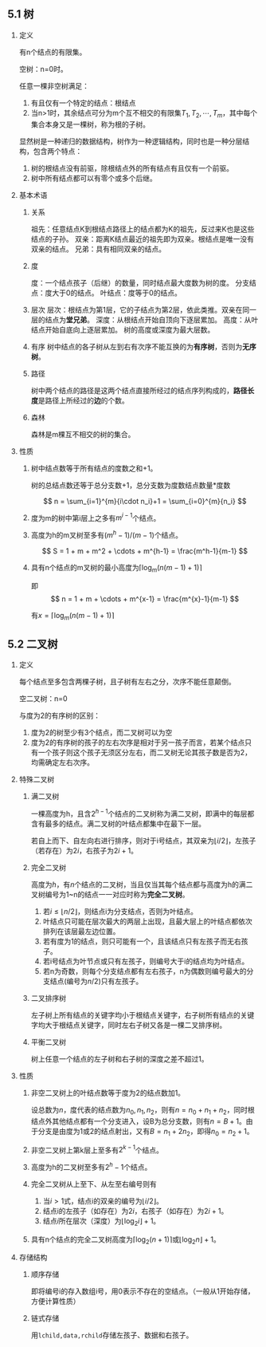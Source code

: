## 5.1 树

1. 定义

    有n个结点的有限集。

    空树：n=0时。

    任意一棵非空树满足：

    1. 有且仅有一个特定的结点：根结点
    2. 当n>1时，其余结点可分为m个互不相交的有限集$T_1,T_2,\cdots,T_m$，其中每个集合本身又是一棵树，称为根的子树。

    显然树是一种递归的数据结构，树作为一种逻辑结构，同时也是一种分层结构，包含两个特点：

    1. 树的根结点没有前驱，除根结点外的所有结点有且仅有一个前驱。
    2. 树中所有结点都可以有零个或多个后继。

2. 基本术语

    1. 关系

        祖先：任意结点K到根结点路径上的结点都为K的祖先，反过来K也是这些结点的子孙。
        双亲：距离K结点最近的祖先即为双亲。根结点是唯一没有双亲的结点。
        兄弟：具有相同双亲的结点。

    2. 度

        度：一个结点孩子（后继）的数量，同时结点最大度数为树的度。
        分支结点：度大于0的结点。
        叶结点：度等于0的结点。

    3. 层次
        层次：根结点为第1层，它的子结点为第2层，依此类推。双亲在同一层的结点为**堂兄弟**。
        深度：从根结点开始自顶向下逐层累加。
        高度：从叶结点开始自底向上逐层累加。
        树的高度或深度为最大层数。
    4. 有序
        树中结点的各子树从左到右有次序不能互换的为**有序树**，否则为**无序树**。

    5. 路径

        树中两个结点的路径是这两个结点直接所经过的结点序列构成的，**路径长度**是路径上所经过的**边**的个数。

    6. 森林

        森林是m棵互不相交的树的集合。

3. 性质

    1. 树中结点数等于所有结点的度数之和+1。

        树的总结点数还等于总分支数+1，总分支数为度数结点数量*度数

        $$
        n = \sum_{i=1}^{m}{i\cdot n_i}+1 = \sum_{i=0}^{m}{n_i}
        $$

    2. 度为m的树中第i层上之多有$m^{i-1}$个结点。
    3. 高度为h的m叉树至多有$(m^h-1)/(m-1)$个结点。

        $$
        S = 1 + m + m^2 + \cdots + m^{h-1} = \frac{m^h-1}{m-1}
        $$

    4. 具有n个结点的m叉树的最小高度为$\lceil\log_m{(n(m-1)+1)}\rceil$

        即
        $$
        n = 1 + m + \cdots + m^{x-1} = \frac{m^{x}-1}{m-1}
        $$

        有$x = \lceil\log_m{(n(m-1)+1)}\rceil$

## 5.2 二叉树

1. 定义

    每个结点至多包含两棵子树，且子树有左右之分，次序不能任意颠倒。

    空二叉树：n=0

    与度为2的有序树的区别：

    1. 度为2的树至少有3个结点，而二叉树可以为空
    2. 度为2的有序树的孩子的左右次序是相对于另一孩子而言，若某个结点只有一个孩子则这个孩子无须区分左右，而二叉树无论其孩子数是否为2，均需确定左右次序。

2. 特殊二叉树

    1. 满二叉树

        一棵高度为h，且含$2^{h-1}$个结点的二叉树称为满二叉树，即满中的每层都含有最多的结点。满二叉树的叶结点都集中在最下一层。

        若自上而下、自左向右进行排序，则对于i号结点，其双亲为$\lfloor i/2\rfloor$，左孩子（若存在）为$2i$，右孩子为$2i+1$。

    2. 完全二叉树

        高度为$h$，有$n$个结点的二叉树，当且仅当其每个结点都与高度为h的满二叉树编号为1~n的结点一一对应时称为**完全二叉树**。

        1. 若$i\le \lfloor n/2\rfloor$，则结点i为分支结点，否则为叶结点。
        2. 叶结点只可能在层次最大的两层上出现，且最大层上的叶结点都依次排列在该层最左边位置。
        3. 若有度为1的结点，则只可能有一个，且该结点只有左孩子而无右孩子。
        4. 若i号结点为叶节点或只有左孩子，则编号大于i的结点均为叶结点。
        5. 若n为奇数，则每个分支结点都有左右孩子，n为偶数则编号最大的分支结点(编号为$n/2$)只有左孩子。

    3. 二叉排序树

        左子树上所有结点的关键字均小于根结点关键字，右子树所有结点的关键字均大于根结点关键字，同时左右子树又各是一棵二叉排序树。

    4. 平衡二叉树

        树上任意一个结点的左子树和右子树的深度之差不超过1。

3. 性质

    1. 非空二叉树上的叶结点数等于度为2的结点数加1。

        设总数为$n$，度代表的结点数为$n_0,n_1,n_2$，则有$n = n_0+n_1+n_2$，同时根结点外其他结点都有一个分支进入，设B为总分支数，则有$n = B + 1$。由于分支是由度为1或2的结点射出，又有$B = n_1+2n_2$，即得$n_0=n_2+1$。
    
    2. 非空二叉树上第k层上至多有$2^{k-1}$个结点。
    3. 高度为h的二叉树至多有$2^h-1$个结点。
    4. 完全二叉树从上至下、从左至右编号则有

        1. 当$i>1$式，结点i的双亲的编号为$\lfloor i/2\rfloor$。
        2. 结点i的左孩子（如存在）为$2i$，右孩子（如存在）为$2i+1$。
        3. 结点$i$所在层次（深度）为$\lfloor\log_2{i}\rfloor+1$。
    5. 具有n个结点的完全二叉树高度为$\lceil\log_2{(n+1)}\rceil$或$\lfloor\log_2{n}\rfloor+1$。

4. 存储结构

    1. 顺序存储

        即将编号i的存入数组i号，用0表示不存在的空结点。（一般从1开始存储，方便计算性质）

    2. 链式存储

        用`lchild,data,rchild`存储左孩子、数据和右孩子。